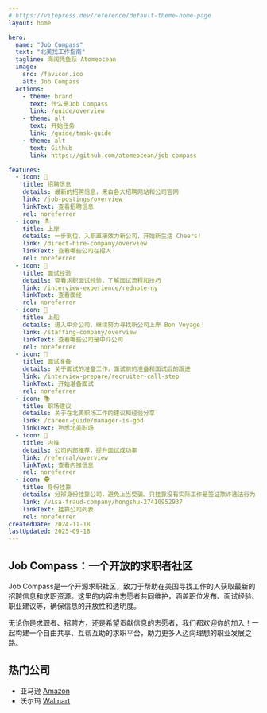 ```yaml
---
# https://vitepress.dev/reference/default-theme-home-page
layout: home

hero:
  name: "Job Compass"
  text: "北美找工作指南"
  tagline: 海阔凭鱼跃 Atomeocean
  image:
    src: /favicon.ico
    alt: Job Compass
  actions:
    - theme: brand
      text: 什么是Job Compass
      link: /guide/overview
    - theme: alt
      text: 开始任务
      link: /guide/task-guide
    - theme: alt
      text: Github
      link: https://github.com/atomeocean/job-compass

features:
  - icon: 💼
    title: 招聘信息
    details: 最新的招聘信息，来自各大招聘网站和公司官网
    link: /job-postings/overview
    linkText: 查看招聘信息
    rel: noreferrer
  - icon: 🏝️
    title: 上岸
    details: 一步到位，入职直接效力新公司，开始新生活 Cheers!
    link: /direct-hire-company/overview
    linkText: 查看哪些公司在招人
    rel: noreferrer
  - icon: 📝
    title: 面试经验
    details: 查看求职面试经验，了解面试流程和技巧
    link: /interview-experience/rednote-ny
    linkText: 查看面经
    rel: noreferrer
  - icon: 🚢
    title: 上船
    details: 进入中介公司，继续努力寻找新公司上岸 Bon Voyage！
    link: /staffing-company/overview
    linkText: 查看哪些公司是中介公司
    rel: noreferrer
  - icon: 🎯
    title: 面试准备
    details: 关于面试的准备工作，面试前的准备和面试后的跟进
    link: /interview-prepare/recruiter-call-step
    linkText: 开始准备面试
    rel: noreferrer
  - icon: 📚
    title: 职场建议
    details: 关于在北美职场工作的建议和经验分享
    link: /career-guide/manager-is-god
    linkText: 熟悉北美职场
  - icon: 🤝
    title: 内推
    details: 公司内部推荐，提升面试成功率
    link: /referral/overview
    linkText: 查看内推信息
    rel: noreferrer
  - icon: 🕵️
    title: 身份挂靠
    details: 分辨身份挂靠公司，避免上当受骗。只挂靠没有实际工作是签证欺诈违法行为
    link: /visa-fraud-company/hongshu-27410952937
    linkText: 挂靠公司列表
    rel: noreferrer
createdDate: 2024-11-18
lastUpdated: 2025-09-18
---
```

## Job Compass：一个开放的求职者社区

Job Compass是一个开源求职社区，致力于帮助在美国寻找工作的人获取最新的招聘信息和求职资源。这里的内容由志愿者共同维护，涵盖职位发布、面试经验、职业建议等，确保信息的开放性和透明度。

无论你是求职者、招聘方，还是希望贡献信息的志愿者，我们都欢迎你的加入！一起构建一个自由共享、互帮互助的求职平台，助力更多人迈向理想的职业发展之路。 


## 热门公司

- 亚马逊 [Amazon](/direct-hire-company/washington/seattle/amazon.md)
- 沃尔玛 [Walmart](/direct-hire-company/california/sunnyvale/walmart)

<SiteViewStatistic />